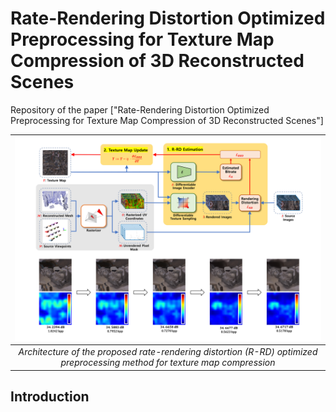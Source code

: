 # Rate-Rendering Distortion Optimized Preprocessing for Texture Map Compression of 3D Reconstructed Scenes
Repository of the paper ["Rate-Rendering Distortion Optimized Preprocessing for Texture Map Compression of 3D Reconstructed Scenes"]

| ![Samples](./representative.jpg) |
|:--:|
| *Architecture of the proposed rate-rendering distortion (R-RD) optimized preprocessing method for texture map compression* |

## Introduction
